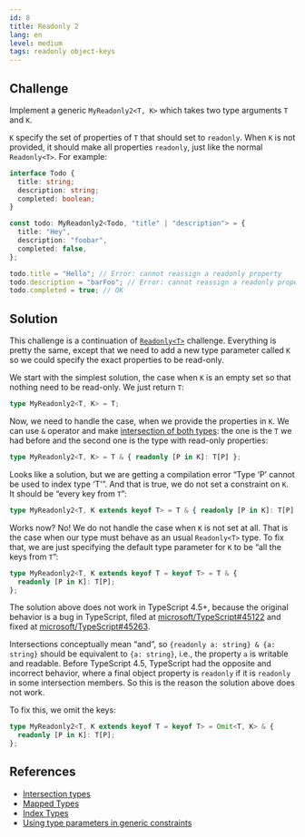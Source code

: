 ```yaml
---
id: 8
title: Readonly 2
lang: en
level: medium
tags: readonly object-keys
---
```


## Challenge

Implement a generic `MyReadonly2<T, K>` which takes two type arguments `T` and `K`.

`K` specify the set of properties of `T` that should set to `readonly`.
When `K` is not provided, it should make all properties `readonly`, just like the normal `Readonly<T>`.
For example:

```ts
interface Todo {
  title: string;
  description: string;
  completed: boolean;
}

const todo: MyReadonly2<Todo, "title" | "description"> = {
  title: "Hey",
  description: "foobar",
  completed: false,
};

todo.title = "Hello"; // Error: cannot reassign a readonly property
todo.description = "barFoo"; // Error: cannot reassign a readonly property
todo.completed = true; // OK
```

## Solution

This challenge is a continuation of [`Readonly<T>`](./easy-readonly.md) challenge.
Everything is pretty the same, except that we need to add a new type parameter called `K` so we could specify the exact properties to be read-only.

We start with the simplest solution, the case when `K` is an empty set so that nothing need to be read-only.
We just return `T`:

```ts
type MyReadonly2<T, K> = T;
```

Now, we need to handle the case, when we provide the properties in `K`.
We can use `&` operator and make [intersection of both types](https://www.typescriptlang.org/docs/handbook/2/objects.html#intersection-types): the one is the `T` we had before and the second one is the type with read-only properties:

```ts
type MyReadonly2<T, K> = T & { readonly [P in K]: T[P] };
```

Looks like a solution, but we are getting a compilation error “Type ‘P’ cannot be used to index type ‘T’”.
And that is true, we do not set a constraint on `K`.
It should be “every key from `T`”:

```ts
type MyReadonly2<T, K extends keyof T> = T & { readonly [P in K]: T[P] };
```

Works now?
No!
We do not handle the case when `K` is not set at all.
That is the case when our type must behave as an usual `Readonly<T>` type.
To fix that, we are just specifying the default type parameter for `K` to be “all the keys from `T`”:

```ts
type MyReadonly2<T, K extends keyof T = keyof T> = T & {
  readonly [P in K]: T[P];
};
```

The solution above does not work in TypeScript 4.5+, because the original behavior is a bug in TypeScript, filed at [microsoft/TypeScript#45122](https://github.com/microsoft/TypeScript/issues/45122) and fixed at [microsoft/TypeScript#45263](https://github.com/microsoft/TypeScript/pull/45263).

Intersections conceptually mean “and”, so `{readonly a: string} & {a: string}` should be equivalent to `{a: string}`, i.e., the property `a` is writable and readable.
Before TypeScript 4.5, TypeScript had the opposite and incorrect behavior, where a final object property is `readonly` if it is `readonly` in some intersection members.
So this is the reason the solution above does not work.

To fix this, we omit the keys:

```ts
type MyReadonly2<T, K extends keyof T = keyof T> = Omit<T, K> & {
  readonly [P in K]: T[P];
};
```

## References

- [Intersection types](https://www.typescriptlang.org/docs/handbook/2/objects.html#intersection-types)
- [Mapped Types](https://www.typescriptlang.org/docs/handbook/2/mapped-types.html)
- [Index Types](https://www.typescriptlang.org/docs/handbook/2/indexed-access-types.html)
- [Using type parameters in generic constraints](https://www.typescriptlang.org/docs/handbook/2/generics.html#using-type-parameters-in-generic-constraints)
